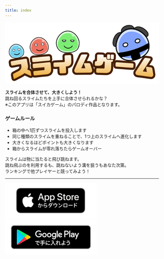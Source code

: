 ```yaml
---
title: index
---
```


![top banner](img_app_logo.jp.png)

<b>スライムを合体させて、大きくしよう！</b><br>
跳ね回るスライムたちを上手に合体させられるかな？<br>
※このアプリは「スイカゲーム」のパロディ作品となります。<br>

### ゲームルール
- 箱の中へ1匹ずつスライムを投入します
- 同じ種類のスライムを重ねることで、1つ上のスライムへ進化します
- 大きくなるほどポイントも大きくなります
- 箱からスライムが零れ落ちたらゲームオーバー

スライムは物に当たると飛び跳ねます。<br>
跳ね飛ぶのを利用するも、跳ねないよう溝を狙うもあなた次第。<br>
ランキングで他プレイヤーと競ってみよう！<br>

-------

[![App store link](img_appstore_banner.jp.png#imgleft)](https://itunes.apple.com/jp/app/id6470967530?mt=8)[![Google Play link](img_google-play-badge.jp.png#imgleft)](https://play.google.com/store/apps/details?id=jp.hyoromo.slimegame)
<div class="clear clear_box"></div>